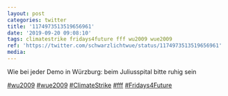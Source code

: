 ```yaml
---
layout: post
categories: twitter
title: '1174973513519656961'
date: '2019-09-20 09:08:10'
tags: climatestrike fridays4future fff wu2009 wue2009
ref: 'https://twitter.com/schwarzlichtwue/status/1174973513519656961'
media:
---
```

Wie bei jeder Demo in Würzburg: beim Juliusspital bitte ruhig sein



[#wu2009](/t/wu2009) [#wue2009](/t/wue2009) [#ClimateStrike](/t/climatestrike) [#fff](/t/fff) [#Fridays4Future](/t/fridays4future)